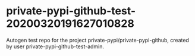 # private-pypi-github-test-20200320191627010828
Autogen test repo for the project private-pypi/private-pypi-github, created by user private-pypi-github-test-admin.
